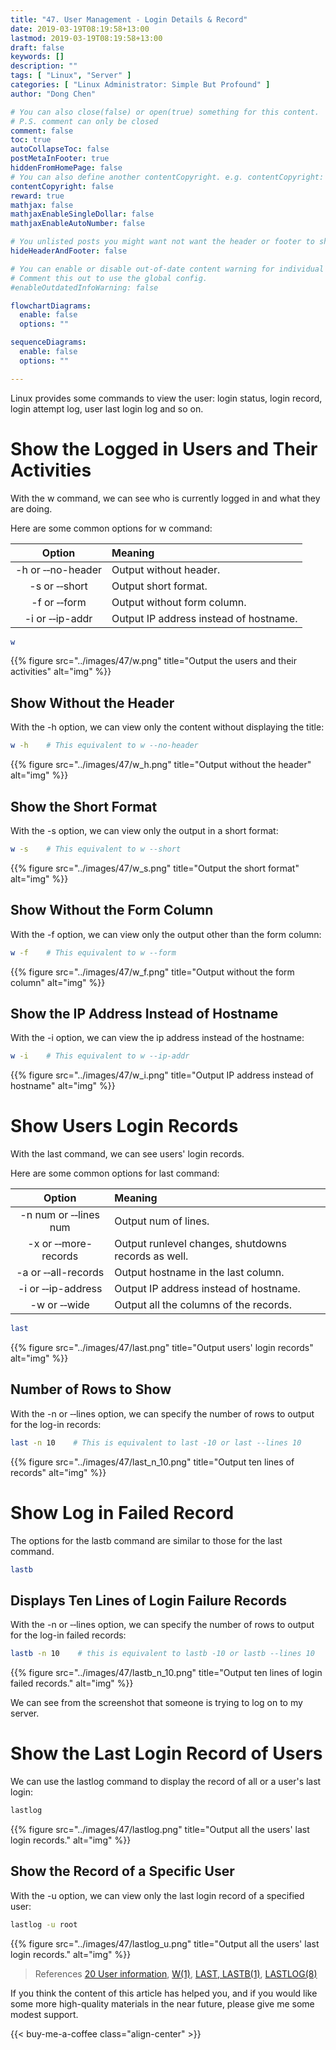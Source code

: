 ```yaml
---
title: "47. User Management - Login Details & Record"
date: 2019-03-19T08:19:58+13:00
lastmod: 2019-03-19T08:19:58+13:00
draft: false
keywords: []
description: ""
tags: [ "Linux", "Server" ]
categories: [ "Linux Administrator: Simple But Profound" ]
author: "Dong Chen"

# You can also close(false) or open(true) something for this content.
# P.S. comment can only be closed
comment: false
toc: true
autoCollapseToc: false
postMetaInFooter: true
hiddenFromHomePage: false
# You can also define another contentCopyright. e.g. contentCopyright: "This is another copyright."
contentCopyright: false
reward: true
mathjax: false
mathjaxEnableSingleDollar: false
mathjaxEnableAutoNumber: false

# You unlisted posts you might want not want the header or footer to show
hideHeaderAndFooter: false

# You can enable or disable out-of-date content warning for individual post.
# Comment this out to use the global config.
#enableOutdatedInfoWarning: false

flowchartDiagrams:
  enable: false
  options: ""

sequenceDiagrams: 
  enable: false
  options: ""

---
```


Linux provides some commands to view the user: login status, login record, login attempt log, user last login log and so on.

<!--more-->

# Show the Logged in Users and Their Activities

With the w command, we can see who is currently logged in and what they are doing.

Here are some common options for w command:

| Option | Meaning |
|:---------------:|:---------------|
| -h or &#8209;&#8209;no-header | Output without header. |
| -s or &#8209;&#8209;short | Output short format. |
| -f or &#8209;&#8209;form | Output without form column. |
| -i or &#8209;&#8209;ip-addr | Output IP address instead of hostname. |

```bash
w
```

{{% figure src="../images/47/w.png" title="Output the users and their activities" alt="img" %}}

## Show Without the Header

With the -h option, we can view only the content without displaying the title:

```bash
w -h    # This equivalent to w --no-header
```

{{% figure src="../images/47/w_h.png" title="Output without the header" alt="img" %}}

## Show the Short Format

With the -s option, we can view only the output in a short format:

```bash
w -s    # This equivalent to w --short
```

{{% figure src="../images/47/w_s.png" title="Output the short format" alt="img" %}}

## Show Without the Form Column

With the -f option, we can view only the output other than the form column:

```bash
w -f    # This equivalent to w --form
```

{{% figure src="../images/47/w_f.png" title="Output without the form column" alt="img" %}}

## Show the IP Address Instead of Hostname

With the -i option, we can view the ip address instead of the hostname:

```bash
w -i    # This equivalent to w --ip-addr
```

{{% figure src="../images/47/w_i.png" title="Output IP address instead of hostname" alt="img" %}}

# Show Users Login Records

With the last command, we can see users' login records.

Here are some common options for last command:

| Option | Meaning |
|:---------------:|:---------------|
| -n num or &#8209;&#8209;lines num | Output num of lines. |
| -x or &#8209;&#8209;more-records | Output runlevel changes, shutdowns records as well. |
| -a or &#8209;&#8209;all-records | Output hostname in the last column. |
| -i or &#8209;&#8209;ip-address | Output IP address instead of hostname. |
| -w or &#8209;&#8209;wide | Output all the columns of the records. |

```bash
last
```

{{% figure src="../images/47/last.png" title="Output users' login records" alt="img" %}}

## Number of Rows to Show

With the -n or &#8209;&#8209;lines option, we can specify the number of rows to output for the log-in records:

```bash
last -n 10    # This is equivalent to last -10 or last --lines 10
```

{{% figure src="../images/47/last_n_10.png" title="Output ten lines of records" alt="img" %}}

# Show Log in Failed Record

The options for the lastb command are similar to those for the last command.

```bash
lastb
```

## Displays Ten Lines of Login Failure Records

With the -n or &#8209;&#8209;lines option, we can specify the number of rows to output for the log-in failed records:

```bash
lastb -n 10    # this is equivalent to lastb -10 or lastb --lines 10
```

{{% figure src="../images/47/lastb_n_10.png" title="Output ten lines of login failed records." alt="img" %}}

We can see from the screenshot that someone is trying to log on to my server.

# Show the Last Login Record of Users

We can use the lastlog command to display the record of all or a user's last login:

```bash
lastlog
```

{{% figure src="../images/47/lastlog.png" title="Output all the users' last login records." alt="img" %}}

## Show the Record of a Specific User

With the -u option, we can view only the last login record of a specified user:

```bash
lastlog -u root
```

{{% figure src="../images/47/lastlog_u.png" title="Output all the users' last login records." alt="img" %}}

> References
> [20 User information](https://www.gnu.org/software/coreutils/manual/html_node/User-information.html),
> [W(1)](http://man7.org/linux/man-pages/man1/w.1.html),
> [LAST, LASTB(1)](http://man7.org/linux/man-pages/man1/last.1@@util-linux.html),
> [LASTLOG(8)](http://man7.org/linux/man-pages/man8/lastlog.8.html)

If you think the content of this article has helped you, and if you would like some more high-quality materials in the near future, please give me some modest support.

<!-- Buy Me a Coffee Button -->
{{< buy-me-a-coffee class="align-center" >}}
